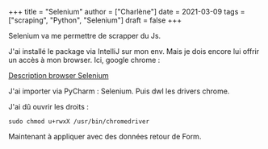 +++
title = "Selenium"
author = ["Charlène"]
date = 2021-03-09
tags = ["scraping", "Python", "Selenium"]
draft = false
+++

Selenium va me permettre de scrapper du Js.

J'ai installé le package via IntelliJ sur mon env. Mais je dois encore lui offrir
un accès à mon browser. Ici, google chrome :

[Description browser Selenium](https://tecadmin.net/setup-selenium-with-chromedriver-on-debian/)

J'ai importer via PyCharm : Selenium.
Puis dwl les drivers chrome.

J'ai dû ouvrir les droits :

```nil
sudo chmod u+rwxX /usr/bin/chromedriver
```

Maintenant à appliquer avec des données retour de Form.
